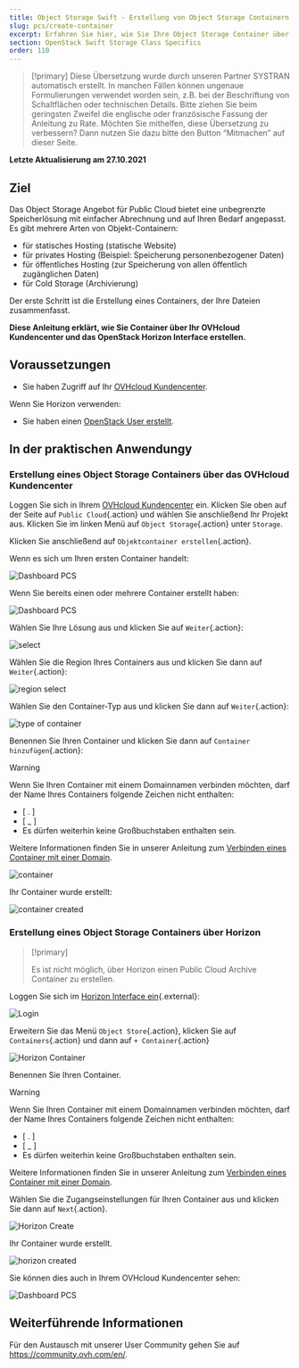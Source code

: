```yaml
---
title: Object Storage Swift - Erstellung von Object Storage Containern
slug: pcs/create-container
excerpt: Erfahren Sie hier, wie Sie Ihre Object Storage Container über das OVHcloud Kundencenter erstellen
section: OpenStack Swift Storage Class Specifics
order: 110
---
```


> [!primary]
> Diese Übersetzung wurde durch unseren Partner SYSTRAN automatisch erstellt. In manchen Fällen können ungenaue Formulierungen verwendet worden sein, z.B. bei der Beschriftung von Schaltflächen oder technischen Details. Bitte ziehen Sie beim geringsten Zweifel die englische oder französische Fassung der Anleitung zu Rate. Möchten Sie mithelfen, diese Übersetzung zu verbessern? Dann nutzen Sie dazu bitte den Button “Mitmachen” auf dieser Seite.
>

**Letzte Aktualisierung am 27.10.2021**

## Ziel

Das Object Storage Angebot für Public Cloud bietet eine unbegrenzte Speicherlösung mit einfacher Abrechnung und auf Ihren Bedarf angepasst. Es gibt mehrere Arten von Objekt-Containern:

- für statisches Hosting (statische Website)
- für privates Hosting (Beispiel: Speicherung personenbezogener Daten)
- für öffentliches Hosting (zur Speicherung von allen öffentlich zugänglichen Daten)
- für Cold Storage (Archivierung)

Der erste Schritt ist die Erstellung eines Containers, der Ihre Dateien zusammenfasst.

**Diese Anleitung erklärt, wie Sie Container über Ihr OVHcloud Kundencenter und das OpenStack Horizon Interface erstellen.**

## Voraussetzungen

- Sie haben Zugriff auf Ihr [OVHcloud Kundencenter](https://www.ovh.com/auth/?action=gotomanager&from=https://www.ovh.de/&ovhSubsidiary=de).

Wenn Sie Horizon verwenden:

- Sie haben einen [OpenStack User erstellt](https://docs.ovh.com/de/public-cloud/openstack-user-erstellen-loeschen/).

## In der praktischen Anwendungy    

### Erstellung eines Object Storage Containers über das OVHcloud Kundencenter

Loggen Sie sich in Ihrem [OVHcloud Kundencenter](https://www.ovh.com/auth/?action=gotomanager&from=https://www.ovh.de/&ovhSubsidiary=de) ein. Klicken Sie oben auf der Seite auf `Public Cloud`{.action} und wählen Sie anschließend Ihr Projekt aus. Klicken Sie im linken Menü auf `Object Storage`{.action} unter `Storage`.

Klicken Sie anschließend auf `Objektcontainer erstellen`{.action}.

Wenn es sich um Ihren ersten Container handelt:

![Dashboard PCS](images/create-container-20211005102334181.png)

Wenn Sie bereits einen oder mehrere Container erstellt haben:

![Dashboard PCS](images/create-container-20211005115040834.png)

Wählen Sie Ihre Lösung aus und klicken Sie auf `Weiter`{.action}:

![select](images/create-container-20211005110710249.png)

Wählen Sie die Region Ihres Containers aus und klicken Sie dann auf `Weiter`{.action}:

![region select](images/create-container-20211005110859551.png)

Wählen Sie den Container-Typ aus und klicken Sie dann auf `Weiter`{.action}:

![type of container](images/create-container-20211005111542718.png)

Benennen Sie Ihren Container und klicken Sie dann auf `Container hinzufügen`{.action}:

> [!warning]
>
> Wenn Sie Ihren Container mit einem Domainnamen verbinden möchten, darf der Name Ihres Containers folgende Zeichen nicht enthalten:
>
> - [ . ]
> - [ _ ]
> - Es dürfen weiterhin keine Großbuchstaben enthalten sein.
>
> Weitere Informationen finden Sie in unserer Anleitung zum [Verbinden eines Container mit einer Domain](https://docs.ovh.com/de/storage/einem_object_storage_container_eine_spezifische_domain_zuweisen/).
>

![container](images/create-container-20211005111805966.png)

Ihr Container wurde erstellt:

![container created](images/create-container-20211005112013807.png)

### Erstellung eines Object Storage Containers über Horizon

> [!primary]
>
> Es ist nicht möglich, über Horizon einen Public Cloud Archive Container zu erstellen.
>

Loggen Sie sich im [Horizon Interface ein](https://horizon.cloud.ovh.net){.external}:

![Login](images/create-container-20211005155245752.png)

Erweitern Sie das Menü `Object Store`{.action}, klicken Sie auf `Containers`{.action} und dann auf `+ Container`{.action}

![Horizon Container](images/create-container-20211005155704887.png)

Benennen Sie Ihren Container.

> [!warning]
>
> Wenn Sie Ihren Container mit einem Domainnamen verbinden möchten, darf der Name Ihres Containers folgende Zeichen nicht enthalten:
>
> - [ . ]
> - [ _ ]
> - Es dürfen weiterhin keine Großbuchstaben enthalten sein.
>
> Weitere Informationen finden Sie in unserer Anleitung zum [Verbinden eines Container mit einer Domain](https://docs.ovh.com/de/storage/einem_object_storage_container_eine_spezifische_domain_zuweisen/).
>

Wählen Sie die Zugangseinstellungen für Ihren Container aus und klicken Sie dann auf `Next`{.action}.

![Horizon Create](images/create-container-20211005155824902.png)

Ihr Container wurde erstellt.

![horizon created](images/create-container-20211005155936971.png)

Sie können dies auch in Ihrem OVHcloud Kundencenter sehen:

![Dashboard PCS](images/create-container-20211005160503200.png)

## Weiterführende Informationen

Für den Austausch mit unserer User Community gehen Sie auf <https://community.ovh.com/en/>.
